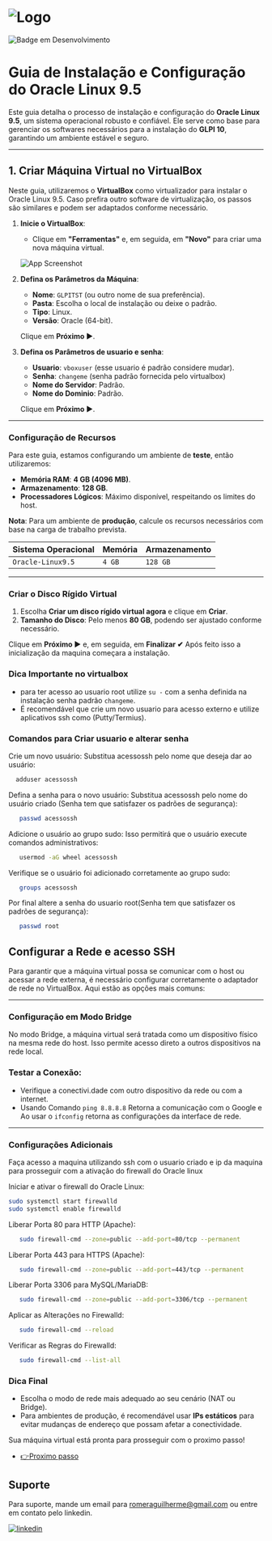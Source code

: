 # ![Logo](https://i.ibb.co/cyKyKmH/oracle.png)  
![Badge em Desenvolvimento](http://img.shields.io/static/v1?label=STATUS&message=EM%20DESENVOLVIMENTO&color=GREEN&style=for-the-badge)

# Guia de Instalação e Configuração do Oracle Linux 9.5  

Este guia detalha o processo de instalação e configuração do **Oracle Linux 9.5**, um sistema operacional robusto e confiável. Ele serve como base para gerenciar os softwares necessários para a instalação do **GLPI 10**, garantindo um ambiente estável e seguro.  

---

## 1. Criar Máquina Virtual no VirtualBox  

Neste guia, utilizaremos o **VirtualBox** como virtualizador para instalar o Oracle Linux 9.5. Caso prefira outro software de virtualização, os passos são similares e podem ser adaptados conforme necessário.  

1. **Inicie o VirtualBox**:  
   - Clique em **"Ferramentas"** e, em seguida, em **"Novo"** para criar uma nova máquina virtual.  

   ![App Screenshot](https://kfocus.org/img/wf/vbox-w11/vbox-newvm-000.webp?1725558517)  

2. **Defina os Parâmetros da Máquina**:  

   - **Nome**: `GLPITST` (ou outro nome de sua preferência).  
   - **Pasta**: Escolha o local de instalação ou deixe o padrão.  
   - **Tipo**: Linux.  
   - **Versão**: Oracle (64-bit).  

   Clique em **Próximo ▶**.


3. **Defina os Parâmetros de usuario e senha**:  

   - **Usuario**: `vboxuser` (esse usuario é padrão considere mudar).  
   - **Senha**: `changeme` (senha padrão fornecida pelo virtualbox) 
   - **Nome do Servidor**: Padrão.  
   - **Nome do Dominio**: Padrão.

   Clique em **Próximo ▶**.

---

### **Configuração de Recursos**  

Para este guia, estamos configurando um ambiente de **teste**, então utilizaremos:  

- **Memória RAM**: **4 GB (4096 MB)**.  
- **Armazenamento**: **128 GB**.  
- **Processadores Lógicos**: Máximo disponível, respeitando os limites do host.  

**Nota**: Para um ambiente de **produção**, calcule os recursos necessários com base na carga de trabalho prevista.  

| Sistema Operacional | Memória | Armazenamento |  
|:--------------------|:--------|:--------------|  
| `Oracle-Linux9.5`   | `4 GB`  | `128 GB`      |  

---

### **Criar o Disco Rígido Virtual**  

1. Escolha **Criar um disco rígido virtual agora** e clique em **Criar**.   
2. **Tamanho do Disco**: Pelo menos **80 GB**, podendo ser ajustado conforme necessário.  

Clique em **Próximo ▶** e, em seguida, em **Finalizar ✔** Após feito isso a inicialização da maquina começara a instalação.   

### **Dica Importante no virtualbox**  
- para ter acesso ao usuario root utilize `su -` com a senha definida na instalação senha padrão `changeme`.  
- É recomendável que crie um novo usuario para acesso externo e utilize aplicativos ssh como (Putty/Termius).

### **Comandos para Criar usuario e alterar senha**

Crie um novo usuário: Substitua acessossh pelo nome que deseja dar ao usuário:

```bash
  adduser acessossh
```


Defina a senha para o novo usuário: Substitua acessossh pelo nome do usuário criado (Senha tem que satisfazer os padrões de segurança):
```bash
   passwd acessossh
```
     
Adicione o usuário ao grupo sudo: Isso permitirá que o usuário execute comandos administrativos:
```bash
   usermod -aG wheel acessossh
```

Verifique se o usuário foi adicionado corretamente ao grupo sudo:
```bash
   groups acessossh
```

Por final altere a senha do usuario root(Senha tem que satisfazer os padrões de segurança):
```bash
   passwd root
```

## **Configurar a Rede e acesso SSH**

Para garantir que a máquina virtual possa se comunicar com o host ou acessar a rede externa, é necessário configurar corretamente o adaptador de rede no VirtualBox. Aqui estão as opções mais comuns:

---
 
### **Configuração em Modo Bridge**  
No modo Bridge, a máquina virtual será tratada como um dispositivo físico na mesma rede do host. Isso permite acesso direto a outros dispositivos na rede local.  

### **Testar a Conexão**:  
   - Verifique a conectivi.dade com outro dispositivo da rede ou com a internet.
   - Usando Comando `ping 8.8.8.8` Retorna a comunicação com o Google e Ao usar o `ifconfig` retorna as configurações da interface de rede.

---

###  **Configurações Adicionais**

Faça acesso a maquina utilizando ssh com o usuario criado e ip da maquina para prosseguir com a ativação do firewall do Oracle linux

Iniciar e ativar o firewall do Oracle Linux:
```bash
sudo systemctl start firewalld
sudo systemctl enable firewalld
```

Liberar Porta 80 para HTTP (Apache):
```bash
   sudo firewall-cmd --zone=public --add-port=80/tcp --permanent
```
     
Liberar Porta 443 para HTTPS (Apache):
```bash
   sudo firewall-cmd --zone=public --add-port=443/tcp --permanent
```

Liberar Porta 3306 para MySQL/MariaDB:
```bash
   sudo firewall-cmd --zone=public --add-port=3306/tcp --permanent
```

Aplicar as Alterações no Firewalld:
```bash
   sudo firewall-cmd --reload
```

Verificar as Regras do Firewalld:
```bash
   sudo firewall-cmd --list-all
```

### **Dica Final**  
- Escolha o modo de rede mais adequado ao seu cenário (NAT ou Bridge).  
- Para ambientes de produção, é recomendável usar **IPs estáticos** para evitar mudanças de endereço que possam afetar a conectividade.  

Sua máquina virtual está pronta para prosseguir com o proximo passo!

 - [👉Proximo passo](https://github.com/RomeraSCR/GLPI10_NA_PRATICA/blob/main/PASSO3-APACHE-PHP.md)


## Suporte

Para suporte, mande um email para romeraguilherme@gmail.com ou entre em contato pelo linkedin.


[![linkedin](https://img.shields.io/badge/linkedin-0A66C2?style=for-the-badge&logo=linkedin&logoColor=white)](https://www.linkedin.com/in/guilherme-romera-569801267/)
